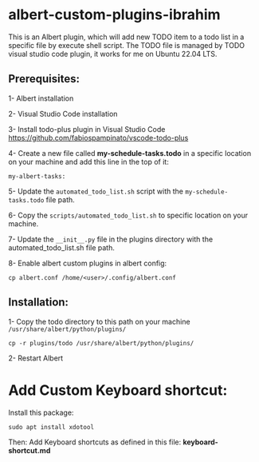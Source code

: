 # albert-custom-plugins-ibrahim

This is an Albert plugin, which will add new TODO item to a todo list in a specific file by execute shell script.
The TODO file is managed by TODO visual studio code plugin, it works for me on Ubuntu 22.04 LTS.

## Prerequisites:

1- Albert installation

2- Visual Studio Code installation

3- Install todo-plus plugin in Visual Studio Code https://github.com/fabiospampinato/vscode-todo-plus

4- Create a new file called **my-schedule-tasks.todo** in a specific location on your machine and add this line in the top of it:
```
my-albert-tasks:
```

5- Update the `automated_todo_list.sh` script with the `my-schedule-tasks.todo` file path.

6- Copy the `scripts/automated_todo_list.sh` to specific location on your machine.

7- Update the `__init__.py` file in the plugins directory with the automated_todo_list.sh file path.

8- Enable albert custom plugins in albert config:
```
cp albert.conf /home/<user>/.config/albert.conf
```


## Installation:

1- Copy the todo directory to this path on your machine `/usr/share/albert/python/plugins/`
```
cp -r plugins/todo /usr/share/albert/python/plugins/
```

2- Restart Albert

# Add Custom Keyboard shortcut:

Install this package:
```
sudo apt install xdotool
```
Then:
Add Keyboard shortcuts as defined in this file: **keyboard-shortcut.md**
